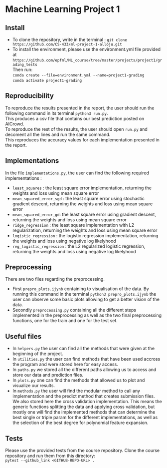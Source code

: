 # Machine Learning Project 1 

## Install

- To clone the repository, write in the terminal : `git clone https://github.com/CS-433/ml-project-1-alloju.git`
- To install the environment, please use the environment.yml file provided at `https://github.com/epfml/ML_course/tree/master/projects/project1/grading_tests` <br/>
    Then run: <br/>
    `conda create --file=environment.yml --name=project1-grading` <br/>
    `conda activate project1-grading`

## Reproducibility 

To reproduce the results presented in the report, the user should run the following command in its terminal `python3 run.py`. <br/>
This produces a csv file that contains our best prediction posted on AICrowd. <br/>
To reproduce the rest of the results, the user should open `run.py` and decoment all the lines and run the same command. <br/>
This reproduces the accuracy values for each implementation presented in the report.

## Implementations

In the file `implementations.py`, the user can find the following required implementations :

- `least_squares` : the least square error implementation, returning the weights and loss using mean square error
- `mean_squared_error_sgd` : the least square error using stochastic gradient descent, returning the weights and loss using mean square error
- `mean_squared_error_gd`: the least square error using gradient descent, returning the weights and loss using mean square error
- `ridge_regression` : the least square implementation with L2 regularization, returning the weights and loss using mean square error
- `logistic_regression` : the logistic regression implementation, returning the weights and loss using negative log likelyhood
- `reg_logistic_regression` : the L2 regularized logistic regression, returning the weights and loss using negative log likelyhood

## Preprocessing

There are two files regarding the preprocessing. 

- First `prepro_plots.ijynb` containing to visualisation of the data. By running this command in the terminal `python3 prepro_plots.ijynb` the user can observe some basic plots
allowing to get a better vision of the data.
- Secondly `preprocessing.py` containing all the different steps implemented in the preprocessing as well as the two final preprocessing functions, one for the train and one for the test set.

## Useful files 

- In `helpers.py` the user can find all the methods that were given at the beginning of the project. 
- In `utilities.py` the user can find methods that have been used accross the program and were stored here for easy access.
- In `paths.py` we stored all the different paths allowing us to access and store our data and prediction files.
- In `plots.py` one can find the methods that allowed us to plot and visualize our results.
- In `methods.py` the user will find the modular method to call any implementation and the predict method that creates submission files. We also stored here the cross validation implementation. This means the generic functions splitting the data and applying cross validation, but mostly one will find the implemented methods that can determine the best single or triple param for the different implementations, as well as the selection of the best degree for polynomial feature expansion.

## Tests 

Please use the provided tests from the course repository. Clone the course repository and run them from this directory: <br/>
`pytest --github_link <GITHUB-REPO-URL> . `


